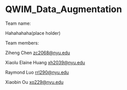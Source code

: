 # QWIM_Data_Augmentation

Team name:

Hahahahaha(place holder)

Team members:

Ziheng	Chen	zc2068@nyu.edu

Xiaolu Elaine	Huang	xh2039@nyu.edu

Raymond	Luo	rrl290@nyu.edu

Xiaobin	Ou	xo229@nyu.edu
